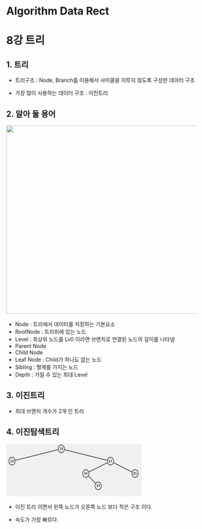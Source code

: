 # Algorithm Data Rect
# 

8강 트리
===========

## 1. 트리

* 트리구조 : Node, Branch를 이용해서 사이클을 이루지 않도록 구성한 데이터 구조

* 가장 많이 사용하는 데이터 구조 : 이진트리

## 2. 알아 둘 용어

<img src = "https://gmlwjd9405.github.io/images/data-structure-tree/tree-terms.png" width = 860 height = 500>

* Node : 트리에서 데이터를 저장하는 기본요소
* RootNode : 트리위에 있는 노드
* Level : 최상위 노드를 Lv0 이라면 브랜치로 연결된 노드의 깊이를 나타냄
* Parent Node
* Child Node
* Leaf Node : Child가 하나도 없는 노드
* Slbling : 형제를 가지는 노드
* Depth : 가질 수 있는 최대 Level

## 3. 이진트리

* 최대 브랜치 개수가 2개 인 트리

## 4. 이진탐색트리

<img src = "https://github.com/HwangWoonChun/Algorithm_DataStruct/blob/master/image/tree2.png" width = 360 height = 140>

* 이진 트리 이면서 왼쪽 노드가 오른쪽 노드 보다 작은 구조 이다.

* 속도가 가장 빠르다.
